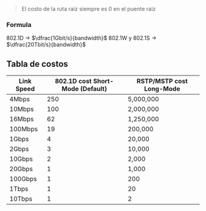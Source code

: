 > El costo de la ruta raiz siempre es 0 en el puente raiz
### Formula
802.1D -> $\dfrac{1Gbit/s}{bandwidth}$
802.1W y 802.1S -> $\dfrac{20Tbit/s}{bandwidth}$

## Tabla de costos
| Link Speed | 802.1D cost Short-Mode (Default) | RSTP/MSTP cost Long-Mode |
| ---- | ---- | ---- |
| 4Mbps | 250 | 5,000,000 |
| 10Mbps | 100 | 2,000,000 |
| 16Mbps | 62 | 1,250,000 |
| 100Mbps | 19 | 200,000 |
| 1Gbps | 4 | 20,000 |
| 2Gbps | 3 | 10,000 |
| 10Gbps | 2 | 2,000 |
| 20Gbps | 1 | 1,000 |
| 100Gbps | 1 | 200 |
| 1Tbps | 1 | 20 |
| 10Tbps | 1 | 2 |
